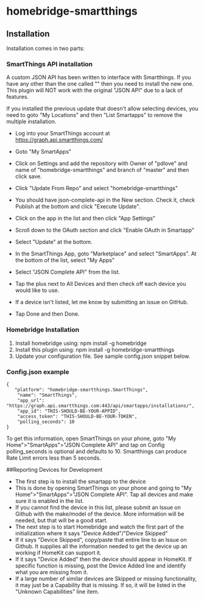 # homebridge-smartthings

## Installation

Installation comes in two parts:

### SmartThings API installation
A custom JSON API has been written to interface with Smartthings. If you have any other than the one called "" then you need to install the new one.
This plugin will NOT work with the original "JSON API" due to a lack of features.

If you installed the previous update that doesn't allow selecting devices, you need to goto "My Locations" and then "List Smartapps" to remove the multiple installation.

* Log into your SmartThings account at https://graph.api.smartthings.com/
* Goto "My SmartApps"
* Click on Settings and add the repository with Owner of "pdlove" and name of "homebridge-smartthings" and branch of "master" and then click save.
* Click "Update From Repo" and select "homebridge-smartthings"
* You should have json-complete-api in the New section. Check it, check Publish at the bottom and click "Execute Update".

* Click on the app in the list and then click "App Settings"
* Scroll down to the OAuth section and click "Enable OAuth in Smartapp"
* Select "Update" at the bottom.

* In the SmartThings App, goto "Marketplace" and select "SmartApps". At the bottom of the list, select "My Apps"
* Select "JSON Complete API" from the list.
* Tap the plus next to All Devices and then check off each device you would like to use. 
 * If a device isn't listed, let me know by submitting an issue on GitHub.
* Tap Done and then Done.

### Homebridge Installation

1. Install homebridge using: npm install -g homebridge
2. Install this plugin using: npm install -g homebridge-smartthings
3. Update your configuration file. See sample config.json snippet below. 

### Config.json example

	{
	   "platform": "homebridge-smartthings.SmartThings",
    	"name": "SmartThings",
        "app_url": "https://graph.api.smartthings.com:443/api/smartapps/installations/",
        "app_id": "THIS-SHOULD-BE-YOUR-APPID",
        "access_token": "THIS-SHOULD-BE-YOUR-TOKEN",
        "polling_seconds": 10
	} 

To get this information, open SmartThings on your phone, goto "My Home">"SmartApps">"JSON Complete API" and tap on Config
polling_seconds is optional and defaults to 10. Smartthings can produce Rate Limit errors less than 5 seconds.

##Reporting Devices for Development

* The first step is to install the smartapp to the device
 * This is done by opening SmartThings on your phone and going to "My Home">"SmartApps">"JSON Complete API". Tap all devices and make sure it is enabled in the list.
 * If you cannot find the device in this list, please submit an Issue on Github with the make/model of the device. More information will be needed, but that will be a good start.
* The next step is to start Homebridge and watch the first part of the initialization where it says "Device Added"/"Device Skipped"
 * If it says "Device Skipped", copy/paste that entire line to an Issue on Github. It supplies all the information needed to get the device up an working if HomeKit can support it.
 * If it says "Device Added" then the device should appear in HomeKit. If specific function is missing, post the Device Added line and identify what you are missing from it.
* If a large number of similar devices are Skipped or missing functionality, it may just be a Capability that is missing. If so, it will be listed in the "Unknown Capabilities" line item.
